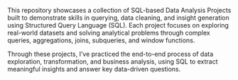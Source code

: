 This repository showcases a collection of SQL-based Data Analysis Projects built to demonstrate skills in querying, data cleaning, and insight generation using Structured Query Language (SQL).
Each project focuses on exploring real-world datasets and solving analytical problems through complex queries, aggregations, joins, subqueries, and window functions.

Through these projects, I’ve practiced the end-to-end process of data exploration, transformation, and business analysis, using SQL to extract meaningful insights and answer key data-driven questions.
